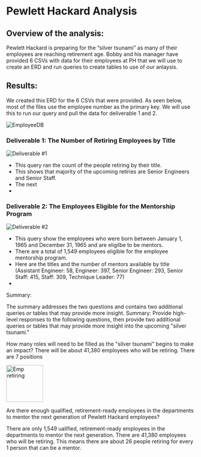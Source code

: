 # Pewlett Hackard Analysis



## Overview of the analysis:

Pewlett Hackard is preparing for the “silver tsunami” as many of their employees are reaching retirement age. Bobby and his manager have provided 6 CSVs with data for their employees at PH that we will use to create an ERD and run queries to create tables to use of our anlaysis.

## Results:
We created this ERD for the 6 CSVs that were provided. As seen below, most of the files use the employee number as the primary key. We will use this to run our query and pull the data for deliverable 1 and 2.

![EmployeeDB](https://user-images.githubusercontent.com/107590196/182744790-5ccef342-5f91-4cc9-84ac-a803f1368c73.png)

### Deliverable 1: The Number of Retiring Employees by Title

![Deliverable #1](https://user-images.githubusercontent.com/107590196/182746001-38a5936b-16bd-407b-9afc-ecd9b1b81f77.png)

- This query ran the count of the people retiring by their title.
- This shows that majority of the upcoming retiries are Senior Engineers and Senior Staff.
- The next  
-

### Deliverable 2: The Employees Eligible for the Mentorship Program

![Deliverable #2](https://user-images.githubusercontent.com/107590196/182746017-2bbee5e3-c078-4167-9cea-bc6bc6a418b3.png)

- This query show the employees who were born between January 1, 1965 and December 31, 1965 and are eligilbe to be mentors.
- There are a total of 1,549 employees eligible for the employee mentorship program.
- Here are the titles and the number of mentors available by title (Assistant Engineer: 58, Engineer: 397, Senior Engineer: 293, Senior Staff: 415, Staff:	309, Technique Leader: 77)
-


Summary:

The summary addresses the two questions and contains two additional queries or tables that may provide more insight. 
Summary: Provide high-level responses to the following questions, then provide two additional queries or tables that may provide more insight into the upcoming "silver tsunami."

How many roles will need to be filled as the "silver tsunami" begins to make an impact?
There will be about 41,380 employees who will be retiring. There are 7 positions 

<img width="98" alt="Emp retiring" src="https://user-images.githubusercontent.com/107590196/182750887-86780946-219e-48c2-bde9-da49b0bff676.png">



Are there enough qualified, retirement-ready employees in the departments to mentor the next generation of Pewlett Hackard employees?

There are only 1,549 ualified, retirement-ready employees in the departments to mentor the next generation. There are 41,380 employees who will be retiring. This means there are about 26 people retiring for every 1 person that can be a mentor. 
